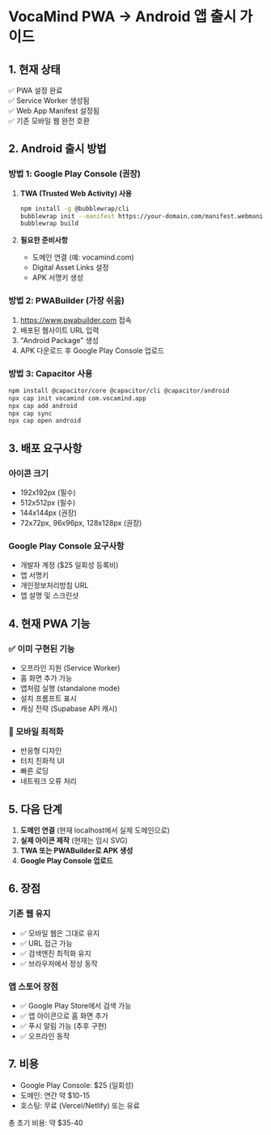 # VocaMind PWA → Android 앱 출시 가이드

## 1. 현재 상태
✅ PWA 설정 완료  
✅ Service Worker 생성됨  
✅ Web App Manifest 설정됨  
✅ 기존 모바일 웹 완전 호환  

## 2. Android 출시 방법

### 방법 1: Google Play Console (권장)
1. **TWA (Trusted Web Activity) 사용**
   ```bash
   npm install -g @bubblewrap/cli
   bubblewrap init --manifest https://your-domain.com/manifest.webmanifest
   bubblewrap build
   ```

2. **필요한 준비사항**
   - 도메인 연결 (예: vocamind.com)
   - Digital Asset Links 설정
   - APK 서명키 생성

### 방법 2: PWABuilder (가장 쉬움)
1. https://www.pwabuilder.com 접속
2. 배포된 웹사이트 URL 입력
3. "Android Package" 생성
4. APK 다운로드 후 Google Play Console 업로드

### 방법 3: Capacitor 사용
```bash
npm install @capacitor/core @capacitor/cli @capacitor/android
npx cap init vocamind com.vocamind.app
npx cap add android
npx cap sync
npx cap open android
```

## 3. 배포 요구사항

### 아이콘 크기
- 192x192px (필수)
- 512x512px (필수)  
- 144x144px (권장)
- 72x72px, 96x96px, 128x128px (권장)

### Google Play Console 요구사항
- 개발자 계정 ($25 일회성 등록비)
- 앱 서명키
- 개인정보처리방침 URL
- 앱 설명 및 스크린샷

## 4. 현재 PWA 기능

### ✅ 이미 구현된 기능
- 오프라인 지원 (Service Worker)
- 홈 화면 추가 가능
- 앱처럼 실행 (standalone mode)
- 설치 프롬프트 표시
- 캐싱 전략 (Supabase API 캐시)

### 📱 모바일 최적화
- 반응형 디자인
- 터치 친화적 UI
- 빠른 로딩
- 네트워크 오류 처리

## 5. 다음 단계

1. **도메인 연결** (현재 localhost에서 실제 도메인으로)
2. **실제 아이콘 제작** (현재는 임시 SVG)
3. **TWA 또는 PWABuilder로 APK 생성**
4. **Google Play Console 업로드**

## 6. 장점

### 기존 웹 유지
- ✅ 모바일 웹은 그대로 유지
- ✅ URL 접근 가능
- ✅ 검색엔진 최적화 유지
- ✅ 브라우저에서 정상 동작

### 앱 스토어 장점
- ✅ Google Play Store에서 검색 가능
- ✅ 앱 아이콘으로 홈 화면 추가
- ✅ 푸시 알림 가능 (추후 구현)
- ✅ 오프라인 동작

## 7. 비용
- Google Play Console: $25 (일회성)
- 도메인: 연간 약 $10-15
- 호스팅: 무료 (Vercel/Netlify) 또는 유료

총 초기 비용: 약 $35-40
